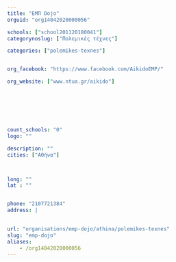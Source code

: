 ```yaml
---
title: "ΕΜΠ Dojo"
orguid: "org14042020000056"

schools: ["school201120180041"]
categorynoslug: ["Πολεμικές τέχνες"]

categories: ["polemikes-texnes"]


org_facebook: "https://www.facebook.com/AikidoEMP/"

org_website: ["www.ntua.gr/aikido"]







count_schools: "0"
logo: ""

description: ""
cities: ["Αθήνα"]



long: ""
lat : ""


phone: "2107721384"
address: |
    

url: "organisations/emp-dojo/athina/polemikes-texnes"
slug: "emp-dojo"
aliases:
    - /org14042020000056
---
```




